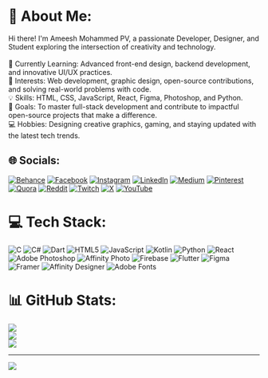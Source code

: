# 💫 About Me:
Hi there! I'm Ameesh Mohammed PV, a passionate Developer, Designer, and Student exploring the intersection of creativity and technology.<br><br>🌱 Currently Learning: Advanced front-end design, backend development, and innovative UI/UX practices.<br>🚀 Interests: Web development, graphic design, open-source contributions, and solving real-world problems with code.<br>💡 Skills: HTML, CSS, JavaScript, React, Figma, Photoshop, and Python.<br>🎯 Goals: To master full-stack development and contribute to impactful open-source projects that make a difference.<br>💻 Hobbies: Designing creative graphics, gaming, and staying updated with the latest tech trends.


## 🌐 Socials:
[![Behance](https://img.shields.io/badge/Behance-1769ff?logo=behance&logoColor=white)](https://behance.net/4m335h) [![Facebook](https://img.shields.io/badge/Facebook-%231877F2.svg?logo=Facebook&logoColor=white)](https://facebook.com/4m335h) [![Instagram](https://img.shields.io/badge/Instagram-%23E4405F.svg?logo=Instagram&logoColor=white)](https://instagram.com/4m335h) [![LinkedIn](https://img.shields.io/badge/LinkedIn-%230077B5.svg?logo=linkedin&logoColor=white)](https://linkedin.com/in/4m335h) [![Medium](https://img.shields.io/badge/Medium-12100E?logo=medium&logoColor=white)](https://medium.com/@4m335h) [![Pinterest](https://img.shields.io/badge/Pinterest-%23E60023.svg?logo=Pinterest&logoColor=white)](https://pinterest.com/4m335h) [![Quora](https://img.shields.io/badge/Quora-%23B92B27.svg?logo=Quora&logoColor=white)](https://quora.com/profile/4m335h) [![Reddit](https://img.shields.io/badge/Reddit-%23FF4500.svg?logo=Reddit&logoColor=white)](https://reddit.com/user/4m335h) [![Twitch](https://img.shields.io/badge/Twitch-%239146FF.svg?logo=Twitch&logoColor=white)](https://twitch.tv/4m335h) [![X](https://img.shields.io/badge/X-black.svg?logo=X&logoColor=white)](https://x.com/4m335h) [![YouTube](https://img.shields.io/badge/YouTube-%23FF0000.svg?logo=YouTube&logoColor=white)](https://youtube.com/@4m335h) 

# 💻 Tech Stack:
![C](https://img.shields.io/badge/c-%2300599C.svg?style=for-the-badge&logo=c&logoColor=white) ![C#](https://img.shields.io/badge/c%23-%23239120.svg?style=for-the-badge&logo=csharp&logoColor=white) ![Dart](https://img.shields.io/badge/dart-%230175C2.svg?style=for-the-badge&logo=dart&logoColor=white) ![HTML5](https://img.shields.io/badge/html5-%23E34F26.svg?style=for-the-badge&logo=html5&logoColor=white) ![JavaScript](https://img.shields.io/badge/javascript-%23323330.svg?style=for-the-badge&logo=javascript&logoColor=%23F7DF1E) ![Kotlin](https://img.shields.io/badge/kotlin-%237F52FF.svg?style=for-the-badge&logo=kotlin&logoColor=white) ![Python](https://img.shields.io/badge/python-3670A0?style=for-the-badge&logo=python&logoColor=ffdd54) ![React](https://img.shields.io/badge/react-%2320232a.svg?style=for-the-badge&logo=react&logoColor=%2361DAFB) ![Adobe Photoshop](https://img.shields.io/badge/adobe%20photoshop-%2331A8FF.svg?style=for-the-badge&logo=adobe%20photoshop&logoColor=white) ![Affinity Photo](https://img.shields.io/badge/affinityphoto-%237E4DD2.svg?style=for-the-badge&logo=affinity-photo&logoColor=white) ![Firebase](https://img.shields.io/badge/firebase-%23039BE5.svg?style=for-the-badge&logo=firebase) ![Flutter](https://img.shields.io/badge/Flutter-%2302569B.svg?style=for-the-badge&logo=Flutter&logoColor=white) ![Figma](https://img.shields.io/badge/figma-%23F24E1E.svg?style=for-the-badge&logo=figma&logoColor=white) ![Framer](https://img.shields.io/badge/Framer-black?style=for-the-badge&logo=framer&logoColor=blue) ![Affinity Designer](https://img.shields.io/badge/affinity%20desginer-%231B72BE.svg?style=for-the-badge&logo=affinity-designer&logoColor=white) ![Adobe Fonts](https://img.shields.io/badge/Adobe%20Fonts-000B1D.svg?style=for-the-badge&logo=Adobe%20Fonts&logoColor=white)
# 📊 GitHub Stats:
![](https://github-readme-stats.vercel.app/api?username=4m335h&theme=dark&hide_border=false&include_all_commits=false&count_private=false)<br/>
![](https://github-readme-streak-stats.herokuapp.com/?user=4m335h&theme=dark&hide_border=false)<br/>
![](https://github-readme-stats.vercel.app/api/top-langs/?username=4m335h&theme=dark&hide_border=false&include_all_commits=false&count_private=false&layout=compact)

---
[![](https://visitcount.itsvg.in/api?id=4m335h&icon=0&color=0)](https://visitcount.itsvg.in)

<!-- Proudly created with GPRM ( https://gprm.itsvg.in ) -->
